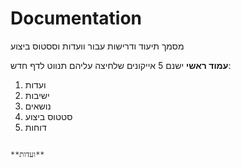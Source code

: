 # Documentation
מסמך תיעוד ודרישות עבור וועדות וססטוס ביצוע

**עמוד ראשי**
ישנם 5 אייקונים שלחיצה עליהם תנווט לדף חדש:
1. ועדות
2. ישיבות
3. נושאים
4. סטטוס ביצוע
5. דוחות

~~~~~~~~~~~~~~~~~~~~~~~~~~~~~~~~~~~~~~~~~~~~~~~~~~~~~~~~~~~~~~~~~~~~~~~~~~~~~~~~~~~~~~~~~~~~~~~~~~~~~~~~~~~~~~~~

**ועדות**
